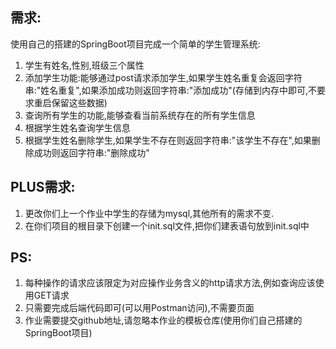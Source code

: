 ## 需求:
使用自己的搭建的SpringBoot项目完成一个简单的学生管理系统:
1. 学生有姓名,性别,班级三个属性
2. 添加学生功能:能够通过post请求添加学生,如果学生姓名重复会返回字符串:"姓名重复",如果添加成功则返回字符串:"添加成功"(存储到内存中即可,不要求重启保留这些数据)
3. 查询所有学生的功能,能够查看当前系统存在的所有学生信息
4. 根据学生姓名查询学生信息
5. 根据学生姓名删除学生,如果学生不存在则返回字符串:"该学生不存在",如果删除成功则返回字符串:"删除成功"

## PLUS需求: 
1. 更改你们上一个作业中学生的存储为mysql,其他所有的需求不变. 
2. 在你们项目的根目录下创建一个init.sql文件,把你们建表语句放到init.sql中

## PS:
1. 每种操作的请求应该限定为对应操作业务含义的http请求方法,例如查询应该使用GET请求
2. 只需要完成后端代码即可(可以用Postman访问),不需要页面
3. 作业需要提交github地址,请忽略本作业的模板仓库(使用你们自己搭建的SpringBoot项目)